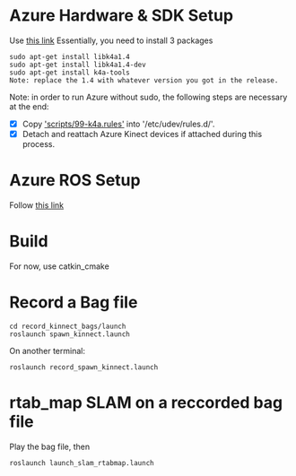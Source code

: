 
# Azure Hardware & SDK Setup
Use [this link](https://docs.microsoft.com/en-us/azure/kinect-dk/set-up-azure-kinect-dk)
Essentially, you need to install 3 packages
```
sudo apt-get install libk4a1.4
sudo apt-get install libk4a1.4-dev 
sudo apt-get install k4a-tools
Note: replace the 1.4 with whatever version you got in the release.
```
Note: in order to run Azure without sudo, the following steps are necessary at the end:

- [x] Copy ['scripts/99-k4a.rules'](https://github.com/microsoft/Azure-Kinect-Sensor-SDK/blob/develop/scripts/99-k4a.rules) into '/etc/udev/rules.d/'.
- [x] Detach and reattach Azure Kinect devices if attached during this process.

# Azure ROS Setup
Follow [this link](https://vinesmsuic.github.io/2020/12/25/azure-kinect-ros-setup/#azure-kinect-ros-driver)

# Build
For now, use catkin_cmake

# Record a Bag file
```
cd record_kinnect_bags/launch
roslaunch spawn_kinnect.launch
```
On another terminal: 
```
roslaunch record_spawn_kinnect.launch
```

# rtab_map SLAM on a reccorded bag file
Play the bag file, then 

```
roslaunch launch_slam_rtabmap.launch
```
